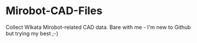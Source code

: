# Mirobot-CAD-Files
Collect Wlkata Mirobot-related CAD data. Bare with me - I'm new to Github but trying my best ;-)
